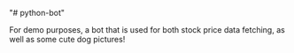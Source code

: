 "# python-bot"

For demo purposes, a bot that is used for both stock price data fetching, as well as some cute dog pictures!